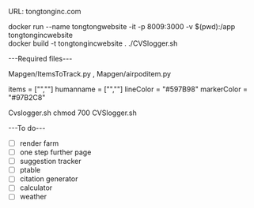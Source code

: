 URL: tongtonginc.com


docker run --name tongtongwebsite -it -p 8009:3000 -v $(pwd):/app  tongtongincwebsite  
docker build -t tongtongincwebsite .
./CVSlogger.sh

---Required files---

Mapgen/ItemsToTrack.py , Mapgen/airpoditem.py

items = ["<Serialnumber1>","<Serialnumber2>"]
humanname = ["<Name1>","<Name2>"]
lineColor = "#597B98"
markerColor = "#97B2C8"


Cvslogger.sh
chmod 700 CVSlogger.sh

---To do---
- [ ] render farm
- [ ] one step further page
- [ ] suggestion tracker
- [ ] ptable
- [ ] citation generator
- [ ] calculator
- [ ] weather